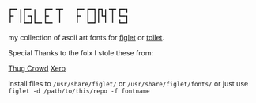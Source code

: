 ```
┏━╸╻┏━╸╻  ┏━╸╺┳╸   ┏━╸┏━┓┏┓╻╺┳╸┏━┓
┣╸ ┃┃╺┓┃  ┣╸  ┃    ┣╸ ┃ ┃┃┗┫ ┃ ┗━┓
╹  ╹┗━┛┗━╸┗━╸ ╹    ╹  ┗━┛╹ ╹ ╹ ┗━┛
```

my collection of ascii art fonts for [figlet](http://www.figlet.org/) or [toilet](http://caca.zoy.org/wiki/toilet).


Special Thanks to the folx I stole these from:

[Thug Crowd](https://github.com/thugcrowd/gangshit)
[Xero](https://github.com/xero/figlet-fonts)

install files to `/usr/share/figlet/` or `/usr/share/figlet/fonts/` or just use `figlet -d /path/to/this/repo -f fontname`

